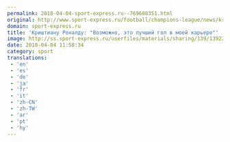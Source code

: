 ```yaml
---
permalink: 2018-04-04-sport-express.ru--769608351.html
original: http://www.sport-express.ru/football/champions-league/news/krishtianu-ronaldu-vozmozhno-eto-luchshiy-gol-v-moey-karere-1392229/
domain: sport-express.ru
title: 'Криштиану Роналду: "Возможно, это лучший гол в моей карьере"'
image: http://ss.sport-express.ru/userfiles/materials/sharing/139/1392229.jpg
date: 2018-04-04 11:58:34
category: sport
translations: 
 - 'en'
 - 'es'
 - 'de'
 - 'ja'
 - 'fr'
 - 'it'
 - 'zh-CN'
 - 'zh-TW'
 - 'ar'
 - 'pt'
 - 'hy'
---
```


